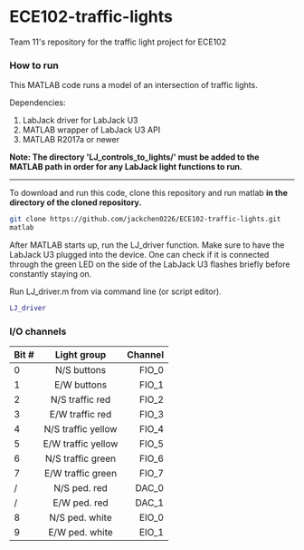 # ECE102-traffic-lights
Team 11's repository for the traffic light project for ECE102

### How to run
This MATLAB code runs a model of an intersection of traffic lights.

Dependencies:

1. LabJack driver for LabJack U3
1. MATLAB wrapper of LabJack U3 API
1. MATLAB R2017a or newer

**Note: The directory 'LJ_controls_to_lights/' must be added to the MATLAB path in order for any LabJack light functions to run.**
___
To download and run this code, clone this repository and run matlab **in the directory of the cloned repository.**

```bash
git clone https://github.com/jackchen0226/ECE102-traffic-lights.git
matlab
```

After MATLAB starts up, run the LJ_driver function. Make sure to have the LabJack U3 plugged into the device. One can check if it is connected through the green LED on the side of the LabJack U3 flashes briefly before constantly staying on.

Run LJ_driver.m from via command line (or script editor).

```matlab
LJ_driver
```

### I/O channels

| Bit #  | Light group        | Channel |
| ------ |:------------------:| -------:|
| 0      | N/S buttons        |  FIO_0  |
| 1      | E/W buttons        |  FIO_1  |
| 2      | N/S traffic red    |  FIO_2  |
| 3      | E/W traffic red    |  FIO_3  |
| 4      | N/S traffic yellow |  FIO_4  |
| 5      | E/W traffic yellow |  FIO_5  |
| 6      | N/S traffic green  |  FIO_6  |
| 7      | E/W traffic green  |  FIO_7  |
| /      | N/S ped. red       |  DAC_0  |
| /      | E/W ped. red	      |  DAC_1  |
| 8      | N/S ped. white     |  EIO_0  |
| 9      | E/W ped. white     |  EIO_1  |
